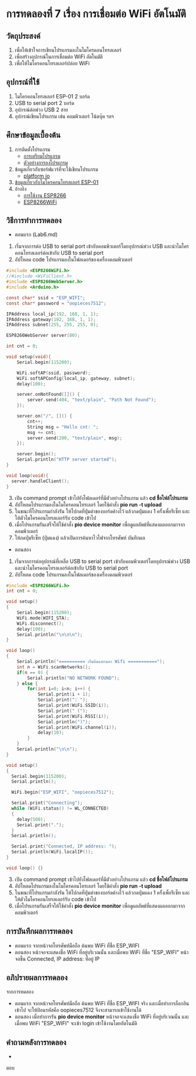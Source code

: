 # การทดลองที่ 7 เรื่อง การเชื่อมต่อ WiFi อัตโนมัติ

## วัตถุประสงค์
1. เพื่อให้เข้าใจการเขียนโปรแกรมลงในไมโครคอนโทรลเลอร์
2. เพื่อสร้างอุปกรณ์ในการเชื่อมต่อ WiFi อัตโนมัติ
3. เพื่อให้ไมโครคอนโทรลเลอร์ปล่อย WiFi

## อุปกรณ์ที่ใช้
1. ไมโครคอนโทรลเลอร์ ESP-01 2 บอร์ด
2. USB to serial port 2 บอร์ด
3. อุปกรณ์ต่อพ่วง USB 2 สาย
4. อุปกรณ์เขียนโปรแกรม เช่น คอมพิวเตอร์ โน้ตบุ๊ค ฯลฯ

## ศึกษาข้อมูลเบื้องต้น
1. การติดตั้งโปรแกรม
   * [การเตรียมโปรแกรม](https://youtu.be/9aF0upI9Gic)
   * [ตัวอย่างการลงโปรแกรม](https://youtu.be/ocrGdJoP90Y)
2. ข้อมูลเกี่ยวกับซอร์ฟแวร์ที่จะใช้เขียนโปรแกรม  
   * [platform io](https://platformio.org/)
3. [ข้อมูลเกี่ยวกับไมโครคอนโทรลเลอร์ ESP-01](https://docs.platformio.org/en/latest/boards/espressif8266/esp01_1m.html)
4. อ้างอิง 
   * [การใช้งาน ESP8266](http://99thai.com/data/up_show.php?id=1523293577&web=epost)
   * [ESP8266WiFi](https://arduino-esp8266.readthedocs.io/en/latest/esp8266wifi/readme.html)

## วิธีการทำการทดลอง
* ตอนแรก (Lab6.md)
1. เริ่มจากการต่อ USB to serial port เข้ากับคอมพิวเตอร์โดยอุปกรณ์พ่วง USB และนำไมโครคอนโทรลเลอร์ต่อเข้ากับ USB to serial port
2. อัปโหลด  code โปรแกรมลงในโฟลเดอร์ของเครื่องคอมพิวเตอร์

```C
#include <ESP8266WiFi.h>
//#include <WiFiClient.h>
#include <ESP8266WebServer.h>
#include <Arduino.h>

const char* ssid = "ESP_WIFI";
const char* password = "oopieces7512";

IPAddress local_ip(192, 168, 1, 1);
IPAddress gateway(192, 168, 1, 1);
IPAddress subnet(255, 255, 255, 0);

ESP8266WebServer server(80);

int cnt = 0;

void setup(void){
	Serial.begin(115200);

	WiFi.softAP(ssid, password);
	WiFi.softAPConfig(local_ip, gateway, subnet);
	delay(100);

	server.onNotFound([]() {
		server.send(404, "text/plain", "Path Not Found");
	});

	server.on("/", []() {
		cnt++;
		String msg = "Hello cnt: ";
		msg += cnt;
		server.send(200, "text/plain", msg);
	});

	server.begin();
	Serial.println("HTTP server started");
}

void loop(void){
  server.handleClient();
}
```
3. เปิด command prompt เข้าไปยังโฟลเดอร์ที่มีตัวอย่างโปรแกรม แล้ว **cd ชื่อไฟล์โปรแกรม**
4. อัปโหลดโปรแกรมลงในไมโครคอนโทรเลอร์ โดยใช้คำสั่ง **pio run -t upload**
5. ในขณะที่โปรแกรมกำลังรัน ให้ไปกดที่ปุ่มดำของบอร์ดค้างไว้ แล้วกดปุ่มแดง 1 ครั้งเพื่อรีเซ็ท และให้ตัวไมโครคอนโทรลเลอร์รับ code เข้าไป
6. เมื่อโปรแกรมรันเสร็จให้ใช้คำสั่ง **pio device monitor** เพื่อดูผลลัพธ์ที่แสดงผลออกมาจากคอมพิวเตอร์
7. ให้กดปุ่มรีเซ็ท (ปุ่มแดง) แล้วเปิดการค้นหาไวไฟจากโทรศัพท์ บันทึกผล

* ตอนสอง
1. เริ่มจากการต่ออุปกรณ์ที่เหลือ USB to serial port เข้ากับคอมพิวเตอร์โดยอุปกรณ์พ่วง USB และนำไมโครคอนโทรลเลอร์ต่อเข้ากับ USB to serial port
2. อัปโหลด  code โปรแกรมลงในโฟลเดอร์ของเครื่องคอมพิวเตอร์

```C
#include <ESP8266WiFi.h>
int cnt = 0;

void setup()
{
	Serial.begin(115200);
	WiFi.mode(WIFI_STA);
	WiFi.disconnect();
	delay(100);
	Serial.println("\n\n\n");
}

void loop()
{
	Serial.println("========== เริ่มต้นแสกนหา Wifi ===========");
	int n = WiFi.scanNetworks();
	if(n == 0) {
		Serial.println("NO NETWORK FOUND");
	} else {
		for(int i=0; i<n; i++) {
			Serial.print(i + 1);
			Serial.print(": ");
			Serial.print(WiFi.SSID(i));
			Serial.print(" (");
			Serial.print(WiFi.RSSI(i));
			Serial.println(")");
			Serial.print(WiFi.channel(i));
			delay(10);
		}
	}
	Serial.println("\n\n");
}

void setup()
{
  Serial.begin(115200);
  Serial.println();

  WiFi.begin("ESP_WIFI", "oopieces7512");

  Serial.print("Connecting");
  while (WiFi.status() != WL_CONNECTED)
  {
    delay(500);
    Serial.print(".");
  }
  Serial.println();

  Serial.print("Connected, IP address: ");
  Serial.println(WiFi.localIP());
}

void loop() {}
```
3. เปิด command prompt เข้าไปยังโฟลเดอร์ที่มีตัวอย่างโปรแกรม แล้ว **cd ชื่อไฟล์โปรแกรม**
4. อัปโหลดโปรแกรมลงในไมโครคอนโทรเลอร์ โดยใช้คำสั่ง **pio run -t upload**
5. ในขณะที่โปรแกรมกำลังรัน ให้ไปกดที่ปุ่มดำของบอร์ดค้างไว้ แล้วกดปุ่มแดง 1 ครั้งเพื่อรีเซ็ท และให้ตัวไมโครคอนโทรลเลอร์รับ code เข้าไป
6. เมื่อโปรแกรมรันเสร็จให้ใช้คำสั่ง **pio device monitor** เพื่อดูผลลัพธ์ที่แสดงผลออกมาจากคอมพิวเตอร์

## การบันทึกผลการทดลอง
* ตอนแรก จากหน้าจอโทรศัพท์มือถือ ค้นพบ WiFi ที่ชื่อ ESP_WIFI 
* ตอนสอง หน้าจอจะแสดงชื่อ WiFi ที่อยู่บริเวณนั้น และเมื่อพบ WiFi ที่ชื่อ "ESP_WIFI" หน้าจอขึ้น Connected, IP address: ที่อยู่ IP
   
## อภิปรายผลการทดลอง
   จากการทดลอง 
   * ตอนแรก จากหน้าจอโทรศัพท์มือถือ ค้นพบ WiFi ที่ชื่อ ESP_WIFI จริง และเมื่อทำการล็อกอินเข้าไป จะให้ป้อนรหัสคือ oopieces7512 จึงจะสามารถเข้าใช้งานได้
   * ตอนสอง เมื่อทำการรัน **pio device monitor** หน้าจอจะแสดงชื่อ WiFi ที่อยู่บริเวณนั้น และเมื่อพบ WiFi "ESP_WIFI" จะเข้า login เข้าใช้งานโดยอัตโนมัติ
## คำถามหลังการทดลอง
* 

   ตอบ
